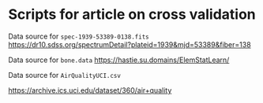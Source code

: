 # Scripts for article on cross validation



Data source for `spec-1939-53389-0138.fits`
https://dr10.sdss.org/spectrumDetail?plateid=1939&mjd=53389&fiber=138


Data source for `bone.data`
https://hastie.su.domains/ElemStatLearn/


Data source for `AirQualityUCI.csv`

https://archive.ics.uci.edu/dataset/360/air+quality